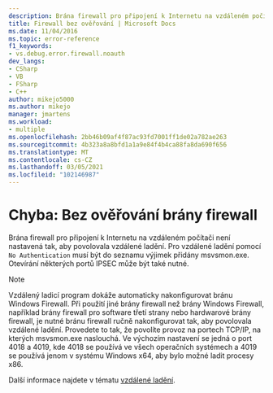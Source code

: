 ```yaml
---
description: Brána firewall pro připojení k Internetu na vzdáleném počítači není nastavená tak, aby povolovala vzdálené ladění.
title: Firewall bez ověřování | Microsoft Docs
ms.date: 11/04/2016
ms.topic: error-reference
f1_keywords:
- vs.debug.error.firewall.noauth
dev_langs:
- CSharp
- VB
- FSharp
- C++
author: mikejo5000
ms.author: mikejo
manager: jmartens
ms.workload:
- multiple
ms.openlocfilehash: 2bb46b09af4f87ac93fd7001ff1de02a782ae263
ms.sourcegitcommit: 4b323a8a8bfd1a1a9e84f4b4ca88fa8da690f656
ms.translationtype: MT
ms.contentlocale: cs-CZ
ms.lasthandoff: 03/05/2021
ms.locfileid: "102146987"
---
```

# <a name="error-firewall-no-authentication"></a>Chyba: Bez ověřování brány firewall
Brána firewall pro připojení k Internetu na vzdáleném počítači není nastavená tak, aby povolovala vzdálené ladění. Pro vzdálené ladění pomocí `No Authentication` musí být do seznamu výjimek přidány msvsmon.exe. Otevírání některých portů IPSEC může být také nutné.

> [!NOTE]
> Vzdálený ladicí program dokáže automaticky nakonfigurovat bránu Windows Firewall. Při použití jiné brány firewall než brány Windows Firewall, například brány firewall pro software třetí strany nebo hardwarové brány firewall, je nutné bránu firewall ručně nakonfigurovat tak, aby povolovala vzdálené ladění. Provedete to tak, že povolíte provoz na portech TCP/IP, na kterých msvsmon.exe naslouchá. Ve výchozím nastavení se jedná o port 4018 a 4019, kde 4018 se používá ve všech operačních systémech a 4019 se používá jenom v systému Windows x64, aby bylo možné ladit procesy x86.

 Další informace najdete v tématu [vzdálené ladění](../debugger/remote-debugging.md).
